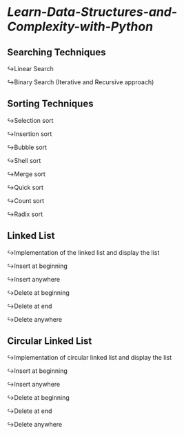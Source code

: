 # _**Learn-Data-Structures-and-Complexity-with-Python**_

## **Searching Techniques**
↪Linear Search

↪Binary Search (Iterative and Recursive approach)
## **Sorting Techniques**
↪Selection sort

↪Insertion sort

↪Bubble sort

↪Shell sort

↪Merge sort

↪Quick sort

↪Count sort

↪Radix sort
## **Linked List**
↪Implementation of the linked list and display the list

↪Insert at beginning

↪Insert anywhere

↪Delete at beginning

↪Delete at end

↪Delete anywhere
## **Circular Linked List**
↪Implementation of circular linked list and display the list

↪Insert at beginning

↪Insert anywhere

↪Delete at beginning 

↪Delete at end

↪Delete anywhere

